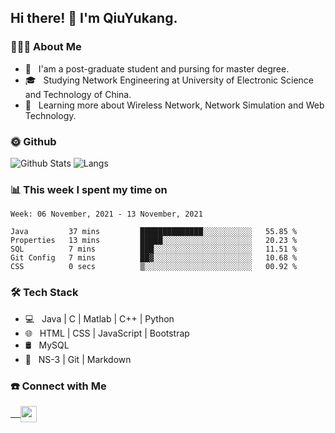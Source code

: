 <h2> Hi there! 👋 I'm QiuYukang.</h2>

<h3> 👨🏻‍💻 About Me </h3>

- 💼 &nbsp; I'am a post-graduate student and pursing for master degree.
- 🎓 &nbsp; Studying Network Engineering at University of Electronic Science and Technology of China.
- 🌱 &nbsp; Learning more about Wireless Network, Network Simulation and Web Technology.

<h3> 🌞 Github</h3>

![Github Stats](https://github-readme-stats-beta-lovat.vercel.app/api?username=QiuYukang&count_private=true&show_icons=true&hide=stars)
![Langs](https://github-readme-stats-beta-lovat.vercel.app/api/top-langs/?username=QiuYukang&count_private=true&layout=compact)

<h3> 📊 This week I spent my time on</h3>

<!--START_SECTION:waka-->
```text
Week: 06 November, 2021 - 13 November, 2021

Java         37 mins         ██████████████░░░░░░░░░░░   55.85 % 
Properties   13 mins         █████░░░░░░░░░░░░░░░░░░░░   20.23 % 
SQL          7 mins          ███░░░░░░░░░░░░░░░░░░░░░░   11.51 % 
Git Config   7 mins          ██▓░░░░░░░░░░░░░░░░░░░░░░   10.68 % 
CSS          0 secs          ▒░░░░░░░░░░░░░░░░░░░░░░░░   00.92 % 
```
<!--END_SECTION:waka-->

<h3>🛠 Tech Stack</h3>

- 💻 &nbsp; Java | C | Matlab | C++ | Python
- 🌐 &nbsp; HTML | CSS | JavaScript | Bootstrap
- 🛢  &nbsp; MySQL
- 🔧 &nbsp; NS-3 | Git | Markdown

<h3> ☎️ Connect with Me </h3>

<a href="mailto:b612n@qq.com">
   &nbsp;  &nbsp;
  <img align="center" width="26px" src="https://github.com/TheDudeThatCode/TheDudeThatCode/blob/master/Assets/Gmail.svg" />
</a>
